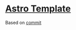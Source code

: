 
# [Astro Template](https://nigh.github.io/astro-template/)

Based on [commit](https://github.com/Nigh/astro-demo/commit/977beef307ba171c1f6aa281746cbda4611b9417)
